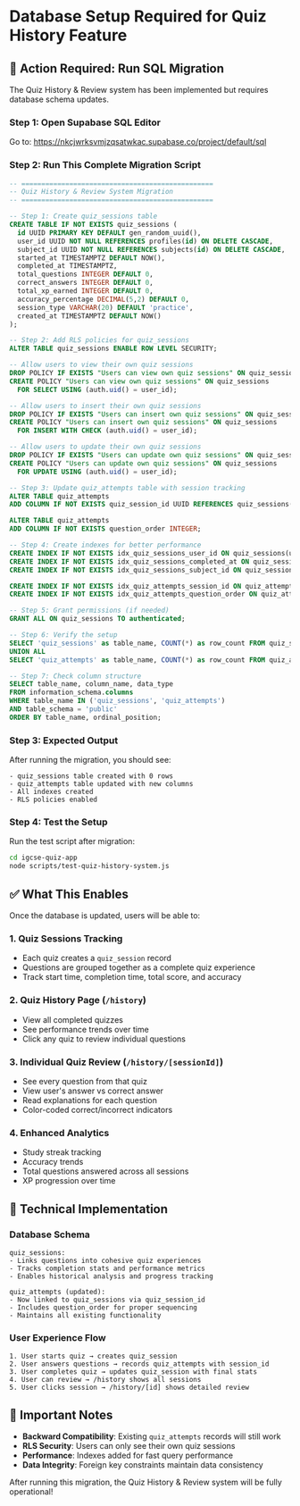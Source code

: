 # Database Setup Required for Quiz History Feature

## 🚨 Action Required: Run SQL Migration

The Quiz History & Review system has been implemented but requires database schema updates.

### Step 1: Open Supabase SQL Editor
Go to: https://nkcjwrksvmjzqsatwkac.supabase.co/project/default/sql

### Step 2: Run This Complete Migration Script

```sql
-- ================================================
-- Quiz History & Review System Migration
-- ================================================

-- Step 1: Create quiz_sessions table
CREATE TABLE IF NOT EXISTS quiz_sessions (
  id UUID PRIMARY KEY DEFAULT gen_random_uuid(),
  user_id UUID NOT NULL REFERENCES profiles(id) ON DELETE CASCADE,
  subject_id UUID NOT NULL REFERENCES subjects(id) ON DELETE CASCADE,
  started_at TIMESTAMPTZ DEFAULT NOW(),
  completed_at TIMESTAMPTZ,
  total_questions INTEGER DEFAULT 0,
  correct_answers INTEGER DEFAULT 0,
  total_xp_earned INTEGER DEFAULT 0,
  accuracy_percentage DECIMAL(5,2) DEFAULT 0,
  session_type VARCHAR(20) DEFAULT 'practice',
  created_at TIMESTAMPTZ DEFAULT NOW()
);

-- Step 2: Add RLS policies for quiz_sessions
ALTER TABLE quiz_sessions ENABLE ROW LEVEL SECURITY;

-- Allow users to view their own quiz sessions
DROP POLICY IF EXISTS "Users can view own quiz sessions" ON quiz_sessions;
CREATE POLICY "Users can view own quiz sessions" ON quiz_sessions
  FOR SELECT USING (auth.uid() = user_id);

-- Allow users to insert their own quiz sessions  
DROP POLICY IF EXISTS "Users can insert own quiz sessions" ON quiz_sessions;
CREATE POLICY "Users can insert own quiz sessions" ON quiz_sessions
  FOR INSERT WITH CHECK (auth.uid() = user_id);

-- Allow users to update their own quiz sessions
DROP POLICY IF EXISTS "Users can update own quiz sessions" ON quiz_sessions;
CREATE POLICY "Users can update own quiz sessions" ON quiz_sessions
  FOR UPDATE USING (auth.uid() = user_id);

-- Step 3: Update quiz_attempts table with session tracking
ALTER TABLE quiz_attempts 
ADD COLUMN IF NOT EXISTS quiz_session_id UUID REFERENCES quiz_sessions(id) ON DELETE CASCADE;

ALTER TABLE quiz_attempts 
ADD COLUMN IF NOT EXISTS question_order INTEGER;

-- Step 4: Create indexes for better performance
CREATE INDEX IF NOT EXISTS idx_quiz_sessions_user_id ON quiz_sessions(user_id);
CREATE INDEX IF NOT EXISTS idx_quiz_sessions_completed_at ON quiz_sessions(completed_at);
CREATE INDEX IF NOT EXISTS idx_quiz_sessions_subject_id ON quiz_sessions(subject_id);

CREATE INDEX IF NOT EXISTS idx_quiz_attempts_session_id ON quiz_attempts(quiz_session_id);
CREATE INDEX IF NOT EXISTS idx_quiz_attempts_question_order ON quiz_attempts(quiz_session_id, question_order);

-- Step 5: Grant permissions (if needed)
GRANT ALL ON quiz_sessions TO authenticated;

-- Step 6: Verify the setup
SELECT 'quiz_sessions' as table_name, COUNT(*) as row_count FROM quiz_sessions
UNION ALL
SELECT 'quiz_attempts' as table_name, COUNT(*) as row_count FROM quiz_attempts;

-- Step 7: Check column structure
SELECT table_name, column_name, data_type 
FROM information_schema.columns 
WHERE table_name IN ('quiz_sessions', 'quiz_attempts') 
AND table_schema = 'public'
ORDER BY table_name, ordinal_position;
```

### Step 3: Expected Output
After running the migration, you should see:
```
- quiz_sessions table created with 0 rows
- quiz_attempts table updated with new columns
- All indexes created
- RLS policies enabled
```

### Step 4: Test the Setup
Run the test script after migration:
```bash
cd igcse-quiz-app
node scripts/test-quiz-history-system.js
```

## ✅ What This Enables

Once the database is updated, users will be able to:

### 1. **Quiz Sessions Tracking**
- Each quiz creates a `quiz_session` record
- Questions are grouped together as a complete quiz experience
- Track start time, completion time, total score, and accuracy

### 2. **Quiz History Page** (`/history`)
- View all completed quizzes
- See performance trends over time
- Click any quiz to review individual questions

### 3. **Individual Quiz Review** (`/history/[sessionId]`)
- See every question from that quiz
- View user's answer vs correct answer
- Read explanations for each question
- Color-coded correct/incorrect indicators

### 4. **Enhanced Analytics**
- Study streak tracking
- Accuracy trends
- Total questions answered across all sessions
- XP progression over time

## 🔧 Technical Implementation

### Database Schema
```
quiz_sessions:
- Links questions into cohesive quiz experiences
- Tracks completion stats and performance metrics
- Enables historical analysis and progress tracking

quiz_attempts (updated):
- Now linked to quiz_sessions via quiz_session_id
- Includes question_order for proper sequencing
- Maintains all existing functionality
```

### User Experience Flow
```
1. User starts quiz → creates quiz_session
2. User answers questions → records quiz_attempts with session_id
3. User completes quiz → updates quiz_session with final stats
4. User can review → /history shows all sessions
5. User clicks session → /history/[id] shows detailed review
```

## 🚨 Important Notes

- **Backward Compatibility**: Existing `quiz_attempts` records will still work
- **RLS Security**: Users can only see their own quiz sessions
- **Performance**: Indexes added for fast query performance
- **Data Integrity**: Foreign key constraints maintain data consistency

After running this migration, the Quiz History & Review system will be fully operational!